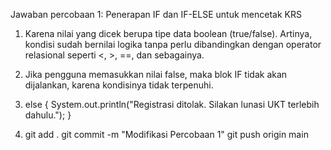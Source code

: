 Jawaban percobaan 1: Penerapan IF dan IF-ELSE untuk mencetak KRS
1. Karena nilai yang dicek berupa tipe data boolean (true/false).
Artinya, kondisi sudah bernilai logika tanpa perlu dibandingkan dengan operator relasional seperti <, >, ==, dan sebagainya.
2. Jika pengguna memasukkan nilai false, maka blok IF tidak akan dijalankan, karena kondisinya tidak terpenuhi.
3. else {
            System.out.println("Registrasi ditolak. Silakan lunasi UKT terlebih dahulu.");
        }

4. git add .
git commit -m "Modifikasi Percobaan 1"
git push origin main